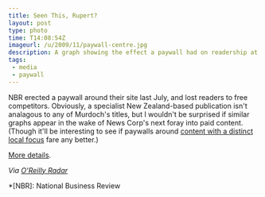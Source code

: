 ```yaml
---
title: Seen This, Rupert?
layout: post
type: photo
time: T14:08:54Z
imageurl: /u/2009/11/paywall-centre.jpg
description: A graph showing the effect a paywall had on readership at the National Business Review.
tags:
 - media
 - paywall
---
```

NBR erected a paywall around their site last July, and lost readers to free competitors. Obviously, a specialist New Zealand-based publication isn't analagous to any of Murdoch's titles, but I wouldn't be surprised if similar graphs appear in the wake of News Corp's next foray into paid content. (Though it'll be interesting to see if paywalls around [content with a distinct local focus](http://www.guardian.co.uk/media/greenslade/2009/nov/25/johnston-press-charging-for-content) fare any better.)

[More details](http://lancewiggs.com/2009/11/29/2134-nbrs-performance-since-the-wall/ "NBR's performance since the subscription wall was built").

_Via [O'Reilly Radar](http://radar.oreilly.com/2009/11/four-short-links-30-november-2.html)_

*[NBR]: National Business Review